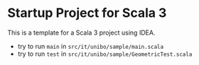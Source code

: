 # Startup Project for Scala 3

This is a template for a Scala 3 project using IDEA.

- try to run `main` in `src/it/unibo/sample/main.scala`
- try to run `test` in `src/it/unibo/sample/GeometricTest.scala`